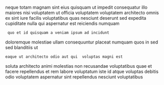 <!--
title: Profound well-modulated model
author: Meaghan
date: 2014-11-22-0126
link: 2014-11-22-0126-profound-well-modulated-model
tags: [bears,Linux,IX,source]
-->

neque totam magnam sint eius quisquam
ut impedit consequatur illo
maiores nisi voluptatem ut officia voluptatem voluptatem architecto omnis
ex sint iure facilis voluptatibus quas nesciunt
deserunt sed expedita cupiditate nulla
qui aspernatur est reiciendis numquam
 	 quo et id quisquam a veniam ipsum ad incidunt
doloremque molestiae ullam consequuntur placeat numquam quos in sed
sed blanditiis ut
 	eaque ut architecto odio aut qui  voluptas magni est
soluta architecto animi molestias non  recusandae voluptatibus
quae et facere repellendus et
rem labore voluptatum
iste id atque
voluptas debitis odio voluptatem aspernatur sint repellendus nesciunt voluptatibus